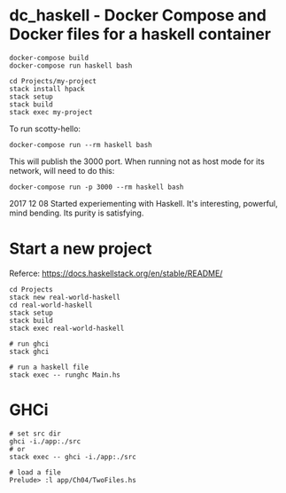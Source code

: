 # dc_haskell - Docker Compose and Docker files for a haskell container

```
docker-compose build
docker-compose run haskell bash

cd Projects/my-project
stack install hpack
stack setup
stack build
stack exec my-project
```

To run scotty-hello:
```
docker-compose run --rm haskell bash
```

This will publish the 3000 port. When running not as host mode for its network, will need to do this:
```
docker-compose run -p 3000 --rm haskell bash
```

2017 12 08 Started experiementing with Haskell. It's interesting, powerful, mind bending. Its purity is satisfying.


# Start a new project
Referce: https://docs.haskellstack.org/en/stable/README/
```
cd Projects
stack new real-world-haskell
cd real-world-haskell
stack setup
stack build
stack exec real-world-haskell

# run ghci
stack ghci

# run a haskell file
stack exec -- runghc Main.hs
```

# GHCi
```
# set src dir
ghci -i./app:./src
# or
stack exec -- ghci -i./app:./src

# load a file
Prelude> :l app/Ch04/TwoFiles.hs
```
